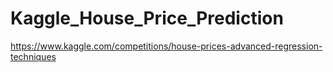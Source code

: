 # Kaggle_House_Price_Prediction

https://www.kaggle.com/competitions/house-prices-advanced-regression-techniques
